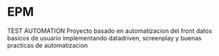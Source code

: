 # EPM
TEST AUTOMATION
Proyecto basado en automatizacion del front datos basicos de usuario
implementando datadriven, screenplay y buenas practicas de automatizacion
